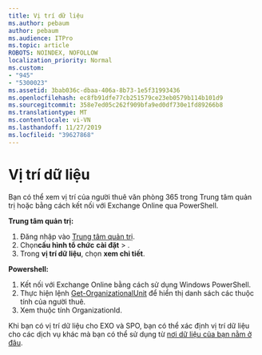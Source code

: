 ```yaml
---
title: Vị trí dữ liệu
ms.author: pebaum
author: pebaum
ms.audience: ITPro
ms.topic: article
ROBOTS: NOINDEX, NOFOLLOW
localization_priority: Normal
ms.custom:
- "945"
- "5300023"
ms.assetid: 3bab036c-dbaa-406a-8b73-1e5f31993436
ms.openlocfilehash: ec8fb91dfe77cb251579ce23eb0579b114b101d9
ms.sourcegitcommit: 358e7ed05c262f909bfa9ed0df730e1fd89266b8
ms.translationtype: MT
ms.contentlocale: vi-VN
ms.lasthandoff: 11/27/2019
ms.locfileid: "39627868"
---
```

# <a name="data-location"></a>Vị trí dữ liệu

Bạn có thể xem vị trí của người thuê văn phòng 365 trong Trung tâm quản trị hoặc bằng cách kết nối với Exchange Online qua PowerShell.


**Trung tâm quản trị:**
1. Đăng nhập vào [Trung tâm quản trị](https://admin.microsoft.com/Adminportal/Home).
2. Chọn**cấu hình tổ chức** **cài đặt** > .
3. Trong **vị trí dữ liệu**, chọn **xem chi tiết**.


**Powershell:**
1. Kết nối với Exchange Online bằng cách sử dụng Windows PowerShell.
2. Thực hiện lệnh [Get-OrganizationalUnit](https://docs.microsoft.com/powershell/module/exchange/active-directory/get-organizationalunit) để hiển thị danh sách các thuộc tính của người thuê. 
3. Xem thuộc tính OrganizationId.

Khi bạn có vị trí dữ liệu cho EXO và SPO, bạn có thể xác định vị trí dữ liệu cho các dịch vụ khác mà bạn có thể sử dụng từ [nơi dữ liệu của bạn nằm ở đâu](https://products.office.com/where-is-your-data-located).